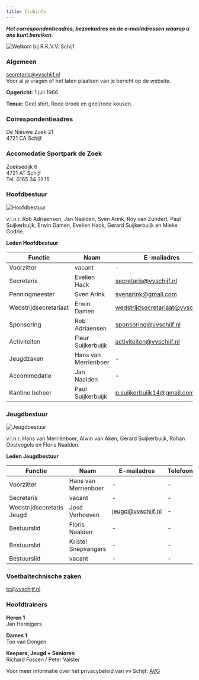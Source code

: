 ```yaml
---
title: Clubinfo
---
```

***Het correspondentieadres, bezoekadres en de e-mailadressen waarop u ons kunt bereiken.***

![Welkom bij R.K.V.V. Schijf](/img/img_9508_3.jpg "Welkom bij R.K.V.V. Schijf")

### Algemeen

secretaris@vvschijf.nl\
Voor al je vragen of het laten plaatsen van je bericht op de website.

**Opgericht**: 1 juli 1966

**Tenue**: Geel shirt, Rode broek en geel/rode kousen.

### Correspondentieadres

De Nieuwe Zoek 21\
4721 CA  Schijf

### Accomodatie Sportpark de Zoek

Zoeksedijk 6\
4721 AT  Schijf\
Tel. 0165 34 31 15

### Hoofdbestuur

![Hoofdbestuur](/img/hoofdbestuur_.jpg "Hoofdbestuur")

v.l.n.r. Rob Adriaensen, Jan Naalden, Sven Arink, Roy van Zundert, Paul Suijkerbuijk, Erwin Damen, Evelien Hack, Gerard Suijkerbuijk en Mieke Godrie.

**Leden Hoofdbestuur**

| Functie               | Naam                 | E-mailadres                       | Telefoon                     |
| --------------------- | -------------------- | --------------------------------- | ---------------------------- |
| Voorzitter            | vacant               | \-                                | \-                           |
| Secretaris            | Evelien Hack         | secretaris@vvschijf.nl            | [0612010556](tel:0612010556) |
| Penningmeester        | Sven Arink           | svenarink@gmail.com               | [0622615633](tel:0622615633) |
| Wedstrijdsecretariaat | Erwin Damen          | wedstrijdsecretariaat@vvschijf.nl | \-                           |
| Sponsoring            | Rob Adriaensen       | sponsoring@vvschijf.nl            | [0683968415](tel:0683968415) |
| Activiteiten          | Fleur Suijkerbuijk   | activiteiten@vvschijf.nl          | \-                           |
| Jeugdzaken            | Hans van Merrienboer | \-                                | \-                           |
| Accommodatie          | Jan Naalden          | \-                                | \-                           |
| Kantine beheer        | Paul Suijkerbuijk    | p.suijkerbuijk14@gmail.com        | [0655688931](tel:0655688931) |

### Jeugdbestuur

![Jeugdbestuur](/img/jeugdbestuur_.jpg "Jeugdbestuur")

v.l.n.r. Hans van Merriënboer, Alwin van Aken, Gerard Suijkerbuijk, Rohan Oostvogels en Floris Naalden.

**Leden Jeugdbestuur**

| Functie                   | Naam                 | E-mailadres       | Telefoon |
| ------------------------- | -------------------- | ----------------- | -------- |
| Voorzitter                | Hans van Merrienboer | \-                | \-       |
| Secretaris                | vacant               | \-                | \-       |
| Wedstrijdsecretaris Jeugd | José Verhoeven       | jeugd@vvschijf.nl | \-       |
| Bestuurslid               | Floris Naalden       | \-                | \-       |
| Bestuurslid               | Kristel Snepvangers  | \-                | \-       |
| Bestuurslid               | vacant               | \-                | \-       |

### Voetbaltechnische zaken

tc@vvschijf.nl

### Hoofdtrainers

**Heren 1**\
Jan Hereijgers

**Dames 1**\
Ton van Dongen

**Keepers; Jeugd + Senioren**\
Richard Fossen / Peter Valster 

Voor meer informatie over het privacybeleid van vv Schijf: [AVG](/avg)
